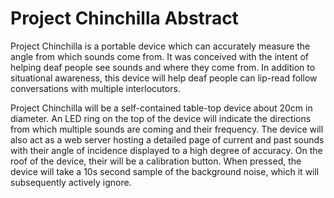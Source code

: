 # Project Chinchilla Abstract

Project Chinchilla is a portable device which can accurately measure the angle
from which sounds come from. It was conceived with the intent of helping deaf
people see sounds and where they come from. In addition to situational
awareness, this device will help deaf people can lip-read follow conversations
with multiple interlocutors.

Project Chinchilla will be a self-contained table-top device about 20cm in
diameter. An LED ring on the top of the device will indicate the directions from
which multiple sounds are coming and their frequency. The device will also act
as a web server hosting a detailed page of current and past sounds with their
angle of incidence displayed to a high degree of accuracy. On the roof of the
device, their will be a calibration button. When pressed, the device will take a
10s second sample of the background noise, which it will subsequently actively
ignore.

